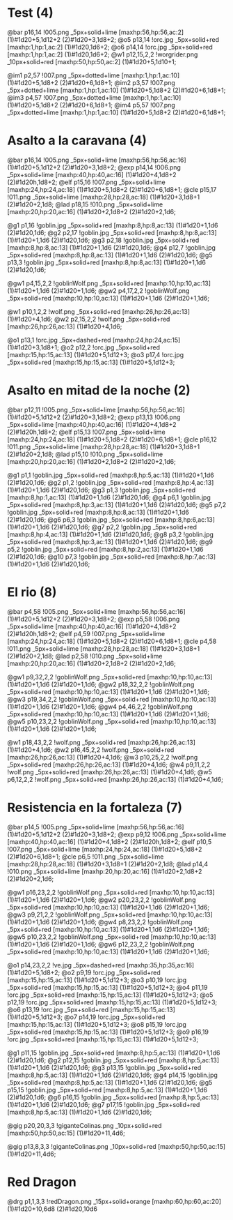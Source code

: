 # Test (4)
@bar p16,14 !005.png _5px+solid+lime [maxhp:56,hp:56,ac:2] (1)#1d20+5,1d12+2 (2)#1d20+3,1d8+2;
@o5 p13,14 !orc.jpg _5px+solid+red [maxhp:1,hp:1,ac:2] (1)#1d20,1d6+2;
@o6 p14,14 !orc.jpg _5px+solid+red [maxhp:1,hp:1,ac:2] (1)#1d20,1d6+2;
@w1 p12,15,2,2 !worgrider.png _10px+solid+red [maxhp:50,hp:50,ac:2] (1)#1d20+5,1d10+1; 

@im1 p2,57 !007.png _5px+dotted+lime [maxhp:1,hp:1,ac:10] (1)#1d20+5,1d8+2 (2)#1d20+6,1d8+1;
@im2 p3,57 !007.png _5px+dotted+lime [maxhp:1,hp:1,ac:10] (1)#1d20+5,1d8+2 (2)#1d20+6,1d8+1;
@im3 p4,57 !007.png _5px+dotted+lime [maxhp:1,hp:1,ac:10] (1)#1d20+5,1d8+2 (2)#1d20+6,1d8+1;
@im4 p5,57 !007.png _5px+dotted+lime [maxhp:1,hp:1,ac:10] (1)#1d20+5,1d8+2 (2)#1d20+6,1d8+1;


# Asalto a la caravana (4)

@bar p16,14 !005.png _5px+solid+lime [maxhp:56,hp:56,ac:16] (1)#1d20+5,1d12+2 (2)#1d20+3,1d8+2;
@exp p14,14 !006.png _5px+solid+lime [maxhp:40,hp:40,ac:16] (1)#1d20+4,1d8+2 (2)#1d20h,1d8+2; 
@elf p15,16 !007.png _5px+solid+lime [maxhp:24,hp:24,ac:18] (1)#1d20+5,1d8+2 (2)#1d20+6,1d8+1;
@cle p15,17 !011.png _5px+solid+lime [maxhp:28,hp:28,ac:18] (1)#1d20+3,1d8+1 (2)#1d20+2,1d8; 
@lad p18,15 !010.png _5px+solid+lime [maxhp:20,hp:20,ac:16] (1)#1d20+2,1d8+2 (2)#1d20+2,1d6;

@g1 p1,16 !goblin.jpg _5px+solid+red [maxhp:8,hp:8,ac:13] (1)#1d20+1,1d6 (2)#1d20,1d6; 
@g2 p2,17 !goblin.jpg _5px+solid+red [maxhp:8,hp:8,ac:13] (1)#1d20+1,1d6 (2)#1d20,1d6; 
@g3 p2,18 !goblin.jpg _5px+solid+red [maxhp:8,hp:8,ac:13] (1)#1d20+1,1d6 (2)#1d20,1d6; 
@g4 p12,7 !goblin.jpg _5px+solid+red [maxhp:8,hp:8,ac:13] (1)#1d20+1,1d6 (2)#1d20,1d6; 
@g5 p13,3 !goblin.jpg _5px+solid+red [maxhp:8,hp:8,ac:13] (1)#1d20+1,1d6 (2)#1d20,1d6; 

@gw1 p4,15,2,2 !goblinWolf.png _5px+solid+red [maxhp:10,hp:10,ac:13] (1)#1d20+1,1d6 (2)#1d20+1,1d6; 
@gw2 p4,17,2,2 !goblinWolf.png _5px+solid+red [maxhp:10,hp:10,ac:13] (1)#1d20+1,1d6 (2)#1d20+1,1d6; 

@w1 p10,1,2,2 !wolf.png _5px+solid+red [maxhp:26,hp:26,ac:13] (1)#1d20+4,1d6; 
@w2 p2,15,2,2 !wolf.png _5px+solid+red [maxhp:26,hp:26,ac:13] (1)#1d20+4,1d6; 

@o1 p13,1 !orc.jpg _5px+dashed+red [maxhp:24,hp:24,ac:15] (1)#1d20+3,1d8+1; 
@o2 p12,2 !orc.jpg _5px+solid+red [maxhp:15,hp:15,ac:13] (1)#1d20+5,1d12+3; 
@o3 p17,4 !orc.jpg _5px+solid+red [maxhp:15,hp:15,ac:13] (1)#1d20+5,1d12+3; 



# Asalto en mitad de la noche (2)

@bar p12,11 !005.png _5px+solid+lime [maxhp:56,hp:56,ac:16] (1)#1d20+5,1d12+2 (2)#1d20+3,1d8+2;
@exp p13,13 !006.png _5px+solid+lime [maxhp:40,hp:40,ac:16] (1)#1d20+4,1d8+2 (2)#1d20h,1d8+2; 
@elf p15,13 !007.png _5px+solid+lime [maxhp:24,hp:24,ac:18] (1)#1d20+5,1d8+2 (2)#1d20+6,1d8+1;
@cle p16,12 !011.png _5px+solid+lime [maxhp:28,hp:28,ac:18] (1)#1d20+3,1d8+1 (2)#1d20+2,1d8; 
@lad p15,10 !010.png _5px+solid+lime [maxhp:20,hp:20,ac:16] (1)#1d20+2,1d8+2 (2)#1d20+2,1d6;

@g1 p1,1 !goblin.jpg _5px+solid+red [maxhp:8,hp:5,ac:13] (1)#1d20+1,1d6 (2)#1d20,1d6;
@g2 p1,2 !goblin.jpg _5px+solid+red [maxhp:8,hp:4,ac:13] (1)#1d20+1,1d6 (2)#1d20,1d6;
@g3 p1,3 !goblin.jpg _5px+solid+red [maxhp:8,hp:1,ac:13] (1)#1d20+1,1d6 (2)#1d20,1d6;
@g4 p6,1 !goblin.jpg _5px+solid+red [maxhp:8,hp:3,ac:13] (1)#1d20+1,1d6 (2)#1d20,1d6;
@g5 p7,2 !goblin.jpg _5px+solid+red [maxhp:8,hp:8,ac:13] (1)#1d20+1,1d6 (2)#1d20,1d6;
@g6 p6,3 !goblin.jpg _5px+solid+red [maxhp:8,hp:6,ac:13] (1)#1d20+1,1d6 (2)#1d20,1d6;
@g7 p2,2 !goblin.jpg _5px+solid+red [maxhp:8,hp:4,ac:13] (1)#1d20+1,1d6 (2)#1d20,1d6;
@g8 p3,2 !goblin.jpg _5px+solid+red [maxhp:8,hp:3,ac:13] (1)#1d20+1,1d6 (2)#1d20,1d6;
@g9 p5,2 !goblin.jpg _5px+solid+red [maxhp:8,hp:2,ac:13] (1)#1d20+1,1d6 (2)#1d20,1d6;
@g10 p7,3 !goblin.jpg _5px+solid+red [maxhp:8,hp:7,ac:13] (1)#1d20+1,1d6 (2)#1d20,1d6;

# El rio (8)

@bar p4,58 !005.png _5px+solid+lime [maxhp:56,hp:56,ac:16] (1)#1d20+5,1d12+2 (2)#1d20+3,1d8+2;
@exp p5,58 !006.png _5px+solid+lime [maxhp:40,hp:40,ac:16] (1)#1d20+4,1d8+2 (2)#1d20h,1d8+2; 
@elf p4,59 !007.png _5px+solid+lime [maxhp:24,hp:24,ac:18] (1)#1d20+5,1d8+2 (2)#1d20+6,1d8+1;
@cle p4,58 !011.png _5px+solid+lime [maxhp:28,hp:28,ac:18] (1)#1d20+3,1d8+1 (2)#1d20+2,1d8; 
@lad p2,58 !010.png _5px+solid+lime [maxhp:20,hp:20,ac:16] (1)#1d20+2,1d8+2 (2)#1d20+2,1d6;

@gw1 p9,32,2,2 !goblinWolf.png _5px+solid+red [maxhp:10,hp:10,ac:13] (1)#1d20+1,1d6 (2)#1d20+1,1d6; 
@gw2 p18,32,2,2 !goblinWolf.png _5px+solid+red [maxhp:10,hp:10,ac:13] (1)#1d20+1,1d6 (2)#1d20+1,1d6; 
@gw3 p19,34,2,2 !goblinWolf.png _5px+solid+red [maxhp:10,hp:10,ac:13] (1)#1d20+1,1d6 (2)#1d20+1,1d6; 
@gw4 p4,46,2,2 !goblinWolf.png _5px+solid+red [maxhp:10,hp:10,ac:13] (1)#1d20+1,1d6 (2)#1d20+1,1d6; 
@gw5 p10,23,2,2 !goblinWolf.png _5px+solid+red [maxhp:10,hp:10,ac:13] (1)#1d20+1,1d6 (2)#1d20+1,1d6; 

@w1 p18,43,2,2 !wolf.png _5px+solid+red [maxhp:26,hp:26,ac:13] (1)#1d20+4,1d6; 
@w2 p16,45,2,2 !wolf.png _5px+solid+red [maxhp:26,hp:26,ac:13] (1)#1d20+4,1d6; 
@w3 p10,25,2,2 !wolf.png _5px+solid+red [maxhp:26,hp:26,ac:13] (1)#1d20+4,1d6; 
@w4 p9,11,2,2 !wolf.png _5px+solid+red [maxhp:26,hp:26,ac:13] (1)#1d20+4,1d6; 
@w5 p6,12,2,2 !wolf.png _5px+solid+red [maxhp:26,hp:26,ac:13] (1)#1d20+4,1d6; 


# Resistencia en la fortaleza (7)

@bar p14,5 !005.png _5px+solid+lime [maxhp:56,hp:56,ac:16] (1)#1d20+5,1d12+2 (2)#1d20+3,1d8+2;
@exp p9,12 !006.png _5px+solid+lime [maxhp:40,hp:40,ac:16] (1)#1d20+4,1d8+2 (2)#1d20h,1d8+2; 
@elf p10,5 !007.png _5px+solid+lime [maxhp:24,hp:24,ac:18] (1)#1d20+5,1d8+2 (2)#1d20+6,1d8+1;
@cle p6,5 !011.png _5px+solid+lime [maxhp:28,hp:28,ac:18] (1)#1d20+3,1d8+1 (2)#1d20+2,1d8; 
@lad p14,4 !010.png _5px+solid+lime [maxhp:20,hp:20,ac:16] (1)#1d20+2,1d8+2 (2)#1d20+2,1d6;

@gw1 p16,23,2,2 !goblinWolf.png _5px+solid+red [maxhp:10,hp:10,ac:13] (1)#1d20+1,1d6 (2)#1d20+1,1d6;
@gw2 p20,23,2,2 !goblinWolf.png _5px+solid+red [maxhp:10,hp:10,ac:13] (1)#1d20+1,1d6 (2)#1d20+1,1d6;
@gw3 p9,21,2,2 !goblinWolf.png _5px+solid+red [maxhp:10,hp:10,ac:13] (1)#1d20+1,1d6 (2)#1d20+1,1d6;
@gw4 p8,23,2,2 !goblinWolf.png _5px+solid+red [maxhp:10,hp:10,ac:13] (1)#1d20+1,1d6 (2)#1d20+1,1d6;
@gw5 p10,23,2,2 !goblinWolf.png _5px+solid+red [maxhp:10,hp:10,ac:13] (1)#1d20+1,1d6 (2)#1d20+1,1d6;
@gw6 p12,23,2,2 !goblinWolf.png _5px+solid+red [maxhp:10,hp:10,ac:13] (1)#1d20+1,1d6 (2)#1d20+1,1d6;

@o1 p14,23,2,2 !ve.jpg _5px+dashed+red [maxhp:35,hp:35,ac:16] (1)#1d20+5,1d8+2; 
@o2 p9,19 !orc.jpg _5px+solid+red [maxhp:15,hp:15,ac:13] (1)#1d20+5,1d12+3; 
@o3 p10,19 !orc.jpg _5px+solid+red [maxhp:15,hp:15,ac:13] (1)#1d20+5,1d12+3; 
@o4 p11,19 !orc.jpg _5px+solid+red [maxhp:15,hp:15,ac:13] (1)#1d20+5,1d12+3; 
@o5 p12,19 !orc.jpg _5px+solid+red [maxhp:15,hp:15,ac:13] (1)#1d20+5,1d12+3; 
@o6 p13,19 !orc.jpg _5px+solid+red [maxhp:15,hp:15,ac:13] (1)#1d20+5,1d12+3; 
@o7 p14,19 !orc.jpg _5px+solid+red [maxhp:15,hp:15,ac:13] (1)#1d20+5,1d12+3;
@o8 p15,19 !orc.jpg _5px+solid+red [maxhp:15,hp:15,ac:13] (1)#1d20+5,1d12+3; 
@o9 p16,19 !orc.jpg _5px+solid+red [maxhp:15,hp:15,ac:13] (1)#1d20+5,1d12+3; 

@g1 p11,15 !goblin.jpg _5px+solid+red [maxhp:8,hp:5,ac:13] (1)#1d20+1,1d6 (2)#1d20,1d6;
@g2 p12,15 !goblin.jpg _5px+solid+red [maxhp:8,hp:5,ac:13] (1)#1d20+1,1d6 (2)#1d20,1d6;
@g3 p13,15 !goblin.jpg _5px+solid+red [maxhp:8,hp:5,ac:13] (1)#1d20+1,1d6 (2)#1d20,1d6;
@g4 p14,15 !goblin.jpg _5px+solid+red [maxhp:8,hp:5,ac:13] (1)#1d20+1,1d6 (2)#1d20,1d6;
@g5 p15,15 !goblin.jpg _5px+solid+red [maxhp:8,hp:5,ac:13] (1)#1d20+1,1d6 (2)#1d20,1d6;
@g6 p16,15 !goblin.jpg _5px+solid+red [maxhp:8,hp:5,ac:13] (1)#1d20+1,1d6 (2)#1d20,1d6;
@g7 p17,15 !goblin.jpg _5px+solid+red [maxhp:8,hp:5,ac:13] (1)#1d20+1,1d6 (2)#1d20,1d6;

@gig p20,20,3,3 !giganteColinas.png _10px+solid+red [maxhp:50,hp:50,ac:15] (1)#1d20+11,4d6;

@gig p13,8,3,3 !giganteColinas.png _10px+solid+red [maxhp:50,hp:50,ac:15] (1)#1d20+11,4d6;

# Red Dragon

@drg p1,1,3,3 !redDragon.png _15px+solid+orange [maxhp:60,hp:60,ac:20] (1)#1d20+10,6d8 (2)#1d20,10d6
